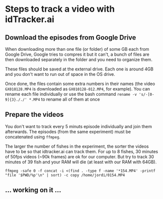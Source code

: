 
# Steps to track a video with idTracker.ai

## Download the episodes from Google Drive

When downloading more than one file (or folder) of some GB each from Google Drive, Google tries to compres it but it can't, a bunch of files are then downloaded separately in the folder and you need to organize them.

These files should be saved at the external drive. Each one is around 4GB and you don't want to run out of space in the OS drive.

Once done, the files contain some extra numbers in their names (the video `GX010128.MP4` is downloaded as `GX010128-012.MP4`, for example). You can rename each file individually or use the bash command `rename -v 's/-[0-9]{3}././' *.MP4` to rename all of them at once

## Prepare the videos

You don't want to track every 5 minuts episode individually and join them afterwards. The episodes (from the same experiment) must be concatenated using `ffmpeg`.

The larger the number of fishes in the experiment, the sorter the videos have to be so that idtracker.ai can track them. For up to 8 fishes, 30 minutes of 50fps videos (~90k frames) are ok for our computer. But try to track 30 minutes of 39 fish and your RAM will die (at least with our RAM with 64GB).

`ffmpeg -safe 0 -f concat -i <(find . -type f -name '*154.MP4' -printf "file '$PWD/%p'\n" | sort) -c copy /home/jordi/0154.MP4`

## ... working on it ...
